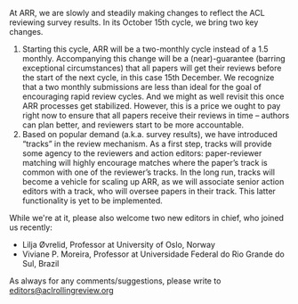 At ARR, we are slowly and steadily making changes to reflect the ACL reviewing survey results. In its October 15th cycle, we bring two key changes.

1) Starting this cycle, ARR will be a two-monthly cycle instead of a 1.5 monthly. Accompanying this change will be a (near)-guarantee (barring exceptional circumstances) that all papers will get their reviews before the start of the next cycle, in this case 15th December. We recognize that a two monthly submissions are less than ideal for the goal of encouraging rapid review cycles. And we might as well revisit this once ARR processes get stabilized. However, this is a price we ought to pay right now to ensure that all papers receive their reviews in time – authors can plan better, and reviewers start to be more accountable.
2) Based on popular demand (a.k.a. survey results), we have introduced “tracks” in the review mechanism. As a first step, tracks will provide some agency to the reviewers and action editors: paper-reviewer matching will highly encourage matches where the paper’s track is common with one of the reviewer’s tracks. In the long run, tracks will become a vehicle for scaling up ARR, as we will associate senior action editors with a track, who will oversee papers in their track. This latter functionality is yet to be implemented.
 
While we're at it, please also welcome two new editors in chief, who joined us recently:
- Lilja Øvrelid, Professor at University of Oslo, Norway
- Viviane P. Moreira, Professor at Universidade Federal do Rio Grande do Sul, Brazil

As always for any comments/suggestions, please write to editors@aclrollingreview.org
